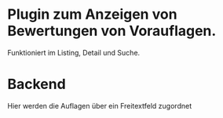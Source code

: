 # Plugin zum Anzeigen von Bewertungen von Vorauflagen. 
Funktioniert im Listing, Detail und Suche. 

# Backend
Hier werden die Auflagen über ein Freitextfeld zugordnet
